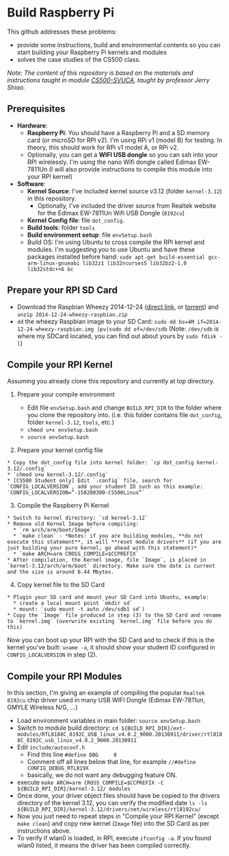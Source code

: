 Build Raspberry Pi
============
This github addresses these problems:
- provide some instructions, build and environmental contents so you can  start building your Raspberry Pi kernels and modules
- solves the case studies of the CS500 class.

*Note: The content of this repository is based on the materials and instructions taught in module [CS500-SVUCA](http://class.svuca.edu/~sau/class/CS500/), taught by professor Jerry Shiao.*

Prerequisites
-------------
- **Hardware**:
  - **Raspberry Pi**: You should have a Raspberry Pi and a SD memory card (or microSD for RPI v2). I'm using RPi v1 (model B) for testing. In theory, this should work for RPi v1 model A, or RPi v2.
  - Optionally, you can get a **WIFI USB dongle** so you can ssh into your RPI wirelessly. I'm using the nano Wifi dongle called Edimax EW-7811Un (I will also provide instructions to compile this module into your RPI kernel)
- **Software**:
  - **Kernel Source**: I've included kernel source v3.12 (folder `kernel-3.12`) in this repository.
    - Optionally, I've included the driver source from Realtek website for the Edimax EW-7811Un Wifi USB Dongle (`8192cu`)
  - **Kernel Config file**: file `dot_config`.
  - **Build tools**: folder `tools`
  - **Build environment setup**: file `envSetup.bash`
  - Build OS: I'm using Ubuntu to cross compile the RPI kernel and modules. I'm suggesting you to use Ubuntu and have these packages installed before hand: `sudo apt-get build-essential gcc-arm-linux-gnueabi lib32z1 lib32ncurses5 lib32bz2-1.0 lib32stdc++6 bc`

Prepare your RPI SD Card
--------------
  * Download the Raspbian Wheezy 2014-12-24 ([direct link](http://director.downloads.raspberrypi.org/raspbian/images/raspbian-2014-12-25/2014-12-24-wheezy-raspbian.zip), or  [torrent](http://downloads.raspberrypi.org/raspbian/images/raspbian-2014-12-25/2014-12-24-wheezy-raspbian.zip.torrent)) and `unzip 2014-12-24-wheezy-raspbian.zip`
  * `dd` the wheezy Raspbian image to your SD Card: `sudo dd bs=4M if=2014-12-24-wheezy-raspbian.img |pv|sudo dd of=/dev/sdb` (Note: `/dev/sdb` is where my SDCard located, you can find out about yours by `sudo fdisk -l`)


Compile your RPI Kernel
--------------
  Assuming you already clone this repository and currently at top directory.

  1. Prepare your compile environment

       * Edit file `envSetup.bash` and change `BUILD_RPI_DIR` to the folder where you clone the repository into. (i.e. this folder contains file `dot_config`, folder `kernel-3.12`, `tools`, etc.)
       * `chmod u+x envSetup.bash`
       * `source envSetup.bash`

  2. Prepare your kernel config file

    * Copy the dot_config file into kernel folder: `cp dot_config kernel-3.12/.config`
    * `chmod u+w kernel-3.12/.config`
    * [CS500 Student only] Edit `.config` file, search for `CONFIG_LOCALVERSION`, add your student ID such as this example: `CONFIG_LOCALVERSION=”-150200300-CS500Linux”`

  3. Compile the Raspberry Pi Kernel

    * Switch to kernel directory: `cd kernel-3.12`
    * Remove old Kernel Image before compiling:
      * `rm arch/arm/boot/Image`
      * `make clean` - *Notes: if you are building modules, **do not execute this statement**, it will **reset module drivers** (if you are just building your pure kernel, go ahead with this statement)*
      * `make ARCH=arm CROSS_COMPILE=$CCPREFIX`
    * After compilation, the Kernel image, file `Image`, is placed in `kernel-3.12/arch/arm/boot` directory. Make sure the date is current and the size is around 6.44 Mbytes.

  4. Copy kernel file to the SD Card

    * Plugin your SD card and mount your SD Card into Ubuntu, example:
      * create a local mount point `mkdir sd`
      * mount: `sudo mount -t auto /dev/sdb1 sd`)
    * Copy the `Image` file produced in step (3) to the SD Card and rename to `kernel.img` (overwrite existing `kernel.img` file before you do this)

Now you can boot up your RPI with the SD Card and to check if this is the kernel you've built: `uname -a`, it should show your student ID configured in `CONFIG_LOCALVERSION` in step (2).

Compile your RPI Modules
--------------
In this section, I'm giving an example of compiling the popular `Realtek 8192cu` chip driver used in many USB WIFI Dongle (Edimax EW-7811un, GMYLE Wireless N/G, ...)

  * Load environment variables in main folder: `source envSetup.bash`
  * Switch to module build directory: `cd ${BUILD_RPI_DIR}/ext-modules/RTL8188C_8192C_USB_linux_v4.0.2_9000.20130911/driver/rtl8188C_8192C_usb_linux_v4.0.2_9000.20130911`
  * Edit `include/autoconf.h`
    * Find this line `#define DBG     0`
    * Comment off all lines below that line, for example `//#define CONFIG_DEBUG_RTL819X`
    * basically, we do not want any debugging feature ON.
  * execute `make ARCH=arm CROSS_COMPILE=$CCPREFIX -C ${BUILD_RPI_DIR}/kernel-3.12/ modules`
  * Once done, your driver object files should have be copied to the drivers directory of the kernel 3.12, you can verify the modified date `ls -ls ${BUILD_RPI_DIR}/kernel-3.12/drivers/net/wireless/rtl8192cu/`
  * Now you just need to repeat steps in "Compile your RPI Kernel" (except `make clean`) and copy new kernel (`Image` file) into the SD Card as per instructions above.
  * To verify if wlan0 is loaded, in RPI, execute `ifconfig -a`. If you found wlan0 listed, it means the driver has been compiled correctly.
